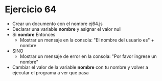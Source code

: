 # Ejercicio 64

* Crear un documento con el nombre ej64.js
* Declarar una variable **nombre** y asignar el valor null
* Si **nombre** Entonces
  * Mostrar un mensaje en la consola: "El nombre del usuario es" + nombre
* SINO
  * Mostrar un mensaje de error en la consola: "Por favor ingrese un nombre"
* Cambiar el valor de la variable **nombre** con tu nombre y volver a ejecutar el programa a ver que pasa